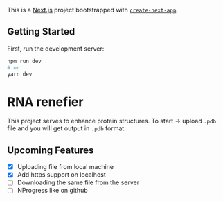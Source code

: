 This is a [Next.js](https://nextjs.org/) project bootstrapped with [`create-next-app`](https://github.com/vercel/next.js/tree/canary/packages/create-next-app).

## Getting Started

First, run the development server:

```bash
npm run dev
# or
yarn dev
```
# RNA renefier 
This project serves to enhance protein structures.
To start -> upload `.pdb` file and you will get output in `.pdb` format.

## Upcoming Features
- [x] Uploading file from local machine
- [x] Add https support on localhost
- [ ] Downloading the same file from the server
- [ ] NProgress like on github 